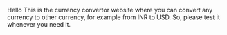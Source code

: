 Hello This is the currency convertor website where you can convert any currency to other currency, for example from INR to USD. So, please test it whenever you need it.